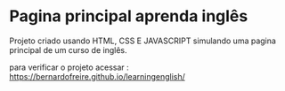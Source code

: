 # Pagina principal aprenda inglês

Projeto criado usando HTML, CSS E JAVASCRIPT simulando uma pagina principal de um curso de inglês.

para verificar o projeto acessar : https://bernardofreire.github.io/learningenglish/
